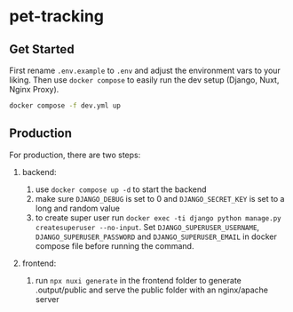 # pet-tracking

## Get Started

First rename `.env.example` to `.env` and adjust the environment vars to your liking.
Then use `docker compose` to easily run the dev setup (Django, Nuxt, Nginx Proxy).

```sh
docker compose -f dev.yml up
```

## Production

For production, there are two steps:

1. backend:
   1. use `docker compose up -d` to start the backend
   2. make sure `DJANGO_DEBUG` is set to 0 and `DJANGO_SECRET_KEY` is set to a long and random value
   3. to create super user run `docker exec -ti django python manage.py createsuperuser --no-input`. Set `DJANGO_SUPERUSER_USERNAME`, `DJANGO_SUPERUSER_PASSWORD` and `DJANGO_SUPERUSER_EMAIL` in docker compose file before running the command.

2. frontend:
   1. run `npx nuxi generate` in the frontend folder to generate .output/public and serve the public folder with an nginx/apache server

